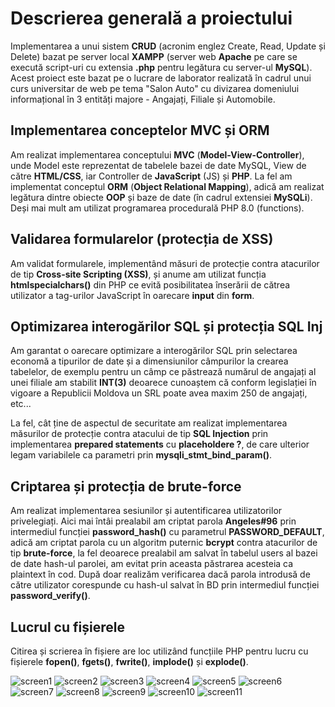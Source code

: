# Descrierea generală a proiectului
Implementarea a unui sistem **CRUD** (acronim englez Create, Read, Update și Delete) bazat pe server local **XAMPP** (server web **Apache** pe care se execută script-uri cu extensia **.php** pentru legătura cu server-ul **MySQL**). Acest proiect este bazat pe o lucrare de laborator realizată în cadrul unui curs universitar de web pe tema "Salon Auto" cu divizarea domeniului informațional în 3 entități majore - Angajați, Filiale și Automobile.

## Implementarea conceptelor MVC și ORM
Am realizat implementarea conceptului **MVC** (**Model-View-Controller**), unde Model este reprezentat de tabelele bazei de date MySQL, View de către **HTML/CSS**, iar Controller de **JavaScript** (JS) și **PHP**. La fel am implementat conceptul **ORM** (**Object Relational Mapping**), adică am realizat legătura dintre obiecte **OOP** și baze de date (în cadrul extensiei **MySQLi**). Deși mai mult am utilizat programarea procedurală PHP 8.0 (functions).

## Validarea formularelor (protecția de XSS)
Am validat formularele, implementând măsuri de protecție contra atacurilor de tip **Cross-site Scripting (XSS)**, și anume am utilizat funcția **htmlspecialchars()** din PHP ce evită posibilitatea înserării de cătrea utilizator a tag-urilor JavaScript **<script></script>** în oarecare **input** din **form**.

## Optimizarea interogărilor SQL și protecția SQL Inj
Am garantat o oarecare optimizare a interogărilor SQL prin selectarea economă a tipurilor de date și a dimensiunilor câmpurilor la crearea tabelelor, de exemplu pentru un câmp ce păstrează numărul de angajați al unei filiale am stabilit **INT(3)** deoarece cunoaștem că conform legislației în vigoare a Republicii Moldova un SRL poate avea maxim 250 de angajați, etc...

La fel, cât ține de aspectul de securitate am realizat implementarea măsurilor de protecție contra atacului de tip **SQL Injection** prin implementarea **prepared statements** cu **placeholdere ?**, de care ulterior legam variabilele ca parametri prin **mysqli_stmt_bind_param()**.

## Criptarea și protecția de brute-force
Am realizat implementarea sesiunilor și autentificarea utilizatorilor privelegiați. Aici mai întâi prealabil am criptat parola **Angeles#96** prin intermediul funcției **password_hash()** cu parametrul **PASSWORD_DEFAULT**, adică am criptat parola cu un algoritm puternic **bcrypt** contra atacurilor de tip **brute-force**, la fel deoarece prealabil am salvat în tabelul users al bazei de date hash-ul parolei, am evitat prin aceasta păstrarea acesteia ca plaintext în cod. După doar realizăm verificarea dacă parola introdusă de către utilizator corespunde cu hash-ul salvat în BD prin intermediul funcției **password_verify()**.

## Lucrul cu fișierele
Citirea și scrierea în fișiere are loc utilizând funcțiile PHP pentru lucru cu fișierele **fopen()**, **fgets()**, **fwrite()**, **implode()** și **explode()**.

![screen1](screenshots/Screenshot_1.jpg)
![screen2](screenshots/Screenshot_2.jpg)
![screen3](screenshots/Screenshot_3.jpg)
![screen4](screenshots/Screenshot_4.jpg)
![screen5](screenshots/Screenshot_5.jpg)
![screen6](screenshots/Screenshot_6.jpg)
![screen7](screenshots/Screenshot_7.jpg)
![screen8](screenshots/Screenshot_8.jpg)
![screen9](screenshots/Screenshot_9.jpg)
![screen10](screenshots/Screenshot_10.jpg)
![screen11](screenshots/Screenshot_11.jpg)
